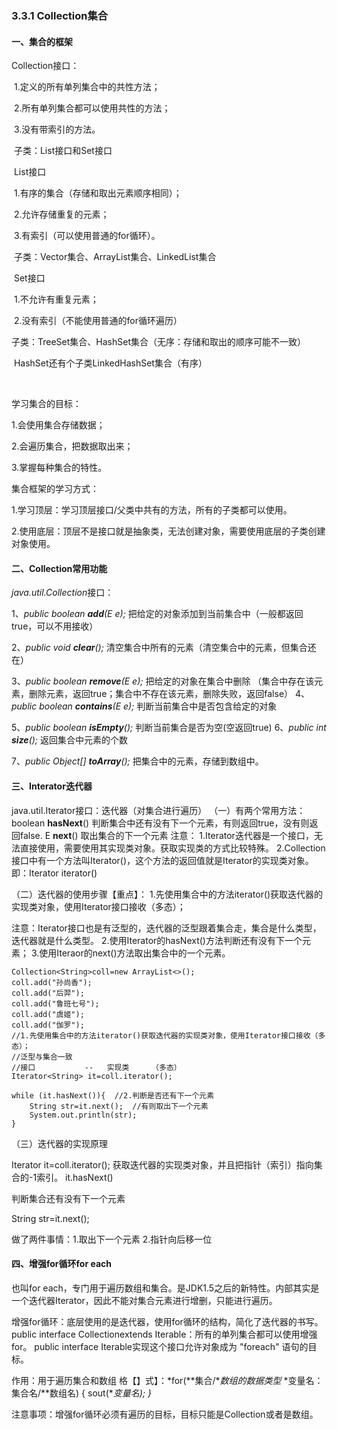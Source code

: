### 3.3.1 Collection集合

#### 一、集合的框架

Collection接口：

​    1.定义的所有单列集合中的共性方法；

​    2.所有单列集合都可以使用共性的方法；

​    3.没有带索引的方法。

​    子类：List接口和Set接口

​    List接口

​       1.有序的集合（存储和取出元素顺序相同）；

​       2.允许存储重复的元素；

​       3.有索引（可以使用普通的for循环）。

​       子类：Vector集合、ArrayList集合、LinkedList集合

​    Set接口

​       1.不允许有重复元素；

​       2.没有索引（不能使用普通的for循环遍历）

​       子类：TreeSet集合、HashSet集合（无序：存储和取出的顺序可能不一致）

​            HashSet还有个子类LinkedHashSet集合（有序）

​                               

 

学习集合的目标：

1.会使用集合存储数据；

2.会遍历集合，把数据取出来；

3.掌握每种集合的特性。

 

集合框架的学习方式：

1.学习顶层：学习顶层接口/父类中共有的方法，所有的子类都可以使用。

2.使用底层：顶层不是接口就是抽象类，无法创建对象，需要使用底层的子类创建对象使用。

 

#### 二、Collection常用功能

*java.util.Collection*接口：

1、*public boolean **add**(E e);* 把给定的对象添加到当前集合中（一般都返回true，可以不用接收）

2、*public void **clear**();*     清空集合中所有的元素（清空集合中的元素，但集合还在）

3、*public boolean **remove**(E e);* 把给定的对象在集合中删除
  （集合中存在该元素，删除元素，返回true；集合中不存在该元素，删除失败，返回false）
 4、*public boolean **contains**(E e);* 判断当前集合中是否包含给定的对象

5、*public boolean **isEmpty**();*  判断当前集合是否为空(空返回true)
 6、*public int **size**();*      返回集合中元素的个数

7、*public Object[] **toArray**();*  把集合中的元素，存储到数组中。

 

#### 三、Interator迭代器

java.util.Iterator接口：迭代器（对集合进行遍历）
 （一）有两个常用方法：
   boolean **hasNext**() 判断集合中还有没有下一个元素，有则返回true，没有则返回false.
   E **next**()     取出集合的下一个元素
 注意：
 1.Iterator迭代器是一个接口，无法直接使用，需要使用其实现类对象。获取实现类的方式比较特殊。
 2.Collection接口中有一个方法叫Iterator()，这个方法的返回值就是Iterator的实现类对象。
  即：Iterator<E> iterator()
 
 （二）迭代器的使用步骤【重点】：
 1.先使用集合中的方法iterator()获取迭代器的实现类对象，使用Iterator接口接收（多态）；

注意：Iterator<E>接口也是有泛型的，迭代器的泛型跟着集合走，集合是什么类型，迭代器就是什么类型。
 2.使用Iterator的hasNext()方法判断还有没有下一个元素；
 3.使用Iteraor的next()方法取出集合中的一个元素。

```
Collection<String>coll=new ArrayList<>();
coll.add("孙尚香");
coll.add("后羿");
coll.add("鲁班七号");
coll.add("虞姬");
coll.add("伽罗");
//1.先使用集合中的方法iterator()获取迭代器的实现类对象，使用Iterator接口接收（多态）；
//泛型与集合一致
//接口           --   实现类     （多态）
Iterator<String> it=coll.iterator();

while (it.hasNext()){  //2.判断是否还有下一个元素
    String str=it.next();  //有则取出下一个元素
    System.out.println(str);
}
```

 

（三）迭代器的实现原理

Iterator<String> it=coll.iterator();
 获取迭代器的实现类对象，并且把指针（索引）指向集合的-1索引。
 it.hasNext()

判断集合还有没有下一个元素

String str=it.next();

做了两件事情：1.取出下一个元素  2.指针向后移一位

 

 

#### 四、增强for循环for each

也叫for each，专门用于遍历数组和集合。是JDK1.5之后的新特性。内部其实是一个迭代器Iterator，因此不能对集合元素进行增删，只能进行遍历。

 

增强for循环：底层使用的是迭代器，使用for循环的结构，简化了迭代器的书写。
 public interface Collection<E>extends Iterable<E>：所有的单列集合都可以使用增强for。
 public interface Iterable<T>实现这个接口允许对象成为 "foreach" 语句的目标。
 
 作用：用于遍历集合和数组
 格【】式】：*for(**集合/**数组的数据类型* *变量名：集合名/**数组名) {
         sout(**变量名);
       }*

注意事项：增强for循环必须有遍历的目标，目标只能是Collection或者是数组。